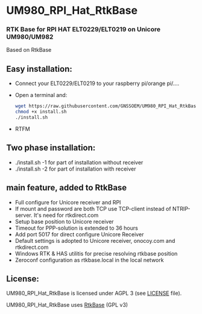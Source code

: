 # UM980_RPI_Hat_RtkBase

### RTK Base for RPI HAT ELT0229/ELT0219 on Unicore UM980/UM982

Based on RtkBase

## Easy installation:
+ Connect your ELT0229/ELT0219 to your raspberry pi/orange pi/....

+ Open a terminal and:

  ```bash
  wget https://raw.githubusercontent.com/GNSSOEM/UM980_RPI_Hat_RtkBase/main/install.sh
  chmod +x install.sh
  ./install.sh
  ```
+ RTFM

## Two phase installation:

+ ./install.sh -1 for part of installation without receiver
+ ./install.sh -2 for part of installation with receiver

## main feature, added to RtkBase

+ Full configure for Unicore receiver and RPI
+ If mount and password are both TCP use TCP-client instead of NTRIP-server. It's need for rtkdirect.com
+ Setup base position to Unicore receiver
+ Timeout for PPP-solution is extended to 36 hours
+ Add port 5017 for direct configure Unicore Receiver
+ Default settings is adopted to Unicore receiver, onocoy.com and rtkdirect.com
+ Windows RTK & HAS utilitis for precise resolving rtkbase position
+ Zeroconf configuration as rtkbase.local in the local network

## License:
UM980_RPI_Hat_RtkBase is licensed under AGPL 3 (see [LICENSE](./LICENSE) file).

UM980_RPI_Hat_RtkBase uses [RtkBase](https://github.com/Stefal/rtkbase) (GPL v3)
